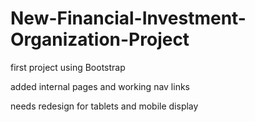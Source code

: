 # New-Financial-Investment-Organization-Project


first project using Bootstrap

added internal pages and working nav links

needs redesign for tablets and mobile display
